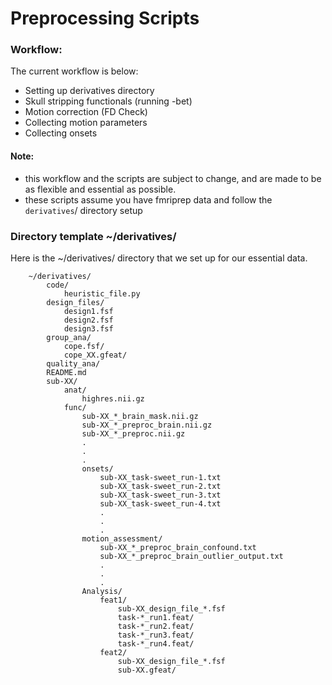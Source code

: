 # Preprocessing Scripts  

### Workflow:  
The current workflow is below:   
* Setting up derivatives directory 
* Skull stripping functionals (running -bet) 
* Motion correction (FD Check)
* Collecting motion parameters 
* Collecting onsets   
  
  
#### Note:
* this workflow and the scripts are subject to change, and are made to be as flexible and essential as possible.  
* these scripts assume you have fmriprep data and follow the `derivatives`/ directory setup  

### Directory template ~/derivatives/ 
Here is the ~/derivatives/ directory that we set up for our essential data. 
```
    ~/derivatives/
        code/
            heuristic_file.py
        design_files/
            design1.fsf
            design2.fsf
            design3.fsf
        group_ana/
            cope.fsf/
            cope_XX.gfeat/
        quality_ana/
        README.md
        sub-XX/
            anat/
                highres.nii.gz
            func/
                sub-XX_*_brain_mask.nii.gz
                sub-XX_*_preproc_brain.nii.gz
                sub-XX_*_preproc.nii.gz
                .
                .
                .
                onsets/
                    sub-XX_task-sweet_run-1.txt
                    sub-XX_task-sweet_run-2.txt
                    sub-XX_task-sweet_run-3.txt
                    sub-XX_task-sweet_run-4.txt
                    .
                    .
                    .
                motion_assessment/
                    sub-XX_*_preproc_brain_confound.txt
                    sub-XX_*_preproc_brain_outlier_output.txt
                    .
                    .
                    .
                Analysis/
                    feat1/
                        sub-XX_design_file_*.fsf
                        task-*_run1.feat/
                        task-*_run2.feat/
                        task-*_run3.feat/
                        task-*_run4.feat/
                    feat2/
                        sub-XX_design_file_*.fsf
                        sub-XX.gfeat/

                
```
